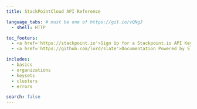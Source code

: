 ```yaml
---
title: StackPointCloud API Reference

language_tabs: # must be one of https://git.io/vQNgJ
  - shell: HTTP

toc_footers:
  - <a href='https://stackpoint.io'>Sign Up for a Stackpoint.io API Key</a>
  - <a href='https://github.com/lord/slate'>Documentation Powered by Slate</a>

includes:
  - basics
  - organizations
  - keysets
  - clusters
  - errors

search: false
---
```

